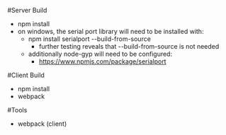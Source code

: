 #Server Build
* npm install
* on windows, the serial port library will need to be installed with:
  * npm install serialport --build-from-source
    * further testing reveals that --build-from-source is not needed
  * additionally node-gyp will need to be configured:
    * https://www.npmjs.com/package/serialport

#Client Build
* npm install
* webpack

#Tools
* webpack (client)

